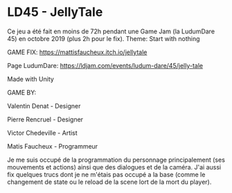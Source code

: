 # LD45 - JellyTale
Ce jeu a été fait en moins de 72h pendant une Game Jam (la LudumDare 45) en octobre 2019 (plus 2h pour le fix).
Theme: Start with nothing

GAME FIX: https://mattisfaucheux.itch.io/jellytale

Page LudumDare: https://ldjam.com/events/ludum-dare/45/jelly-tale

Made with Unity

GAME BY:

Valentin Denat - Designer

Pierre Rencruel - Designer

Victor Chedeville - Artist

Matis Faucheux - Programmeur


Je me suis occupé de la programmation du personnage principalement (ses mouvements et actions) ainsi que des dialogues et de la caméra.
J'ai aussi fix quelques trucs dont je ne m'étais pas occupé a la base (comme le changement de state ou le reload de la scene lort de la mort du player).



